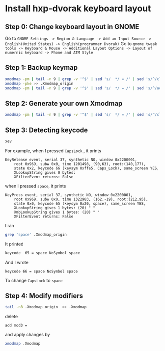 # Install hxp-dvorak keyboard layout

## Step 0: Change keyboard layout in GNOME

Go to `GNOME Settings -> Region & Language -> Add an Input Source -> English(United States) -> English(programmer Dvorak)`
Go to `gnome tweak tools -> Keyboard & Mouse -> Additional Layout Options -> Layout of numernic keyboard -> Phone and ATM Style`

## Step 1: Backup keymap

```bash
xmodmap -pm | tail -n 9 | grep -v '^$' | sed 's/  */ = /' | sed 's/^/clear /' | sed 's/ = [[:print:]]*//' > .Xmodmap_origin
xmodmap -pke >> .Xmodmap_origin
xmodmap -pm | tail -n 9 | grep -v '^$' | sed 's/  */ = /' | sed 's/^/add /' | sed 's/([[:alnum:]]*)//g' | sed 's/ , / /g' >> .Xmodmap_origin
```

## Step 2: Generate your own Xmodmap

```bash
xmodmap -pm | tail -n 9 | grep -v '^$' | sed 's/  */ = /' | sed 's/^/clear /' | sed 's/ = [[:print:]]*//' > .Xmodmap
```

## Step 3: Detecting keycode

```bash
xev
```

For example, when I pressed `CapsLock` , it prints

```
KeyRelease event, serial 37, synthetic NO, window 0x2200001,
    root 0x969, subw 0x0, time 1201498, (90,63), root:(140,177),
    state 0x2, keycode 66 (keysym 0xffe5, Caps_Lock), same_screen YES,
    XLookupString gives 0 bytes: 
    XFilterEvent returns: False
```

when I pressed `space`, it prints

```
KeyPress event, serial 37, synthetic NO, window 0x2200001,
    root 0x969, subw 0x0, time 1322983, (162,-19), root:(212,95),
    state 0x0, keycode 65 (keysym 0x20, space), same_screen YES,
    XLookupString gives 1 bytes: (20) " "
    XmbLookupString gives 1 bytes: (20) " "
    XFilterEvent returns: False
```

I ran

```bash
grep 'space' .Xmodmap_origin
```

It printed

```bash
keycode  65 = space NoSymbol space
```

And I wrote

```
keycode 66 = space NoSymbol space
```

To change `CapsLock` to `space`

## Step 4: Modify modifiers

```bash
tail -n8 .Xmodmap_origin  >> .Xmodmap
```

delete

```
add mod3 =
```

and apply changes by

```bash
xmodmap .Xmodmap
```


